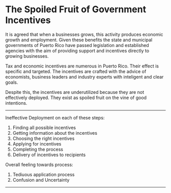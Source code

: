 # The Spoiled Fruit of Government Incentives


It is agreed that when a businesses grows, this activity produces economic growth and employment. Given these benefits the state and municipal governments of Puerto Rico have passed legislation and established agencies with the aim of providing support and incentives directly to growing businesses.

Tax and economic incentives are numerous in Puerto Rico. Their effect is specific and targeted. The incentives are crafted with the advice of economists, business leaders and industry experts with inteligent and clear goals.

Despite this, the incentives are underutilized because they are not effectively deployed. They exist as spoiled fruit on the vine of good intentions.

---
Ineffective Deployment on each of these steps:
1. Finding all possible incentives
2. Getting information about the incentives
3. Choosing the right incentives
4. Applying for incentives
5. Completing the process
6. Delivery of incentives to recipients


Overall feeling towards process:

1. Tediuous application process
2. Confusion and Uncertainty

---








